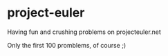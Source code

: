 # project-euler
Having fun and crushing problems on projecteuler.net

Only the first 100 promblems, of course ;)
